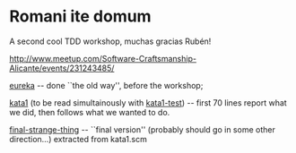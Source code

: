 # Romani ite domum

A second cool TDD workshop, muchas gracias Rubén!

http://www.meetup.com/Software-Craftsmanship-Alicante/events/231243485/

[eureka](eureka.scm)
 -- done ``the old way'', before the workshop;

[kata1](kata1.scm) (to be read simultainously with [kata1-test](kata1-test.scm))
 -- first 70 lines report what we did, then follows what we wanted to do.

[final-strange-thing](final-strange-thing.scm)
 -- ``final version'' (probably should go in some other direction...) extracted from kata1.scm
